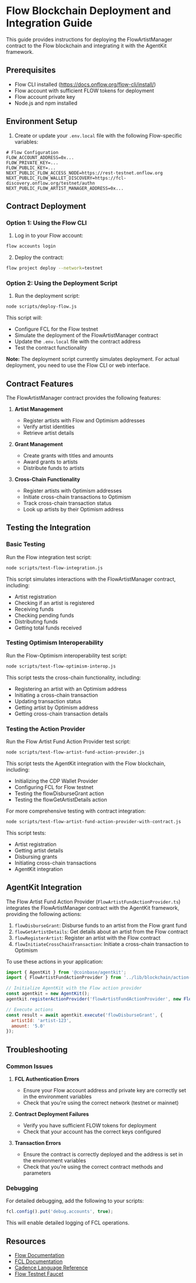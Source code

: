 # Flow Blockchain Deployment and Integration Guide

This guide provides instructions for deploying the FlowArtistManager contract to the Flow blockchain and integrating it with the AgentKit framework.

## Prerequisites

- Flow CLI installed (https://docs.onflow.org/flow-cli/install/)
- Flow account with sufficient FLOW tokens for deployment
- Flow account private key
- Node.js and npm installed

## Environment Setup

1. Create or update your `.env.local` file with the following Flow-specific variables:

```
# Flow Configuration
FLOW_ACCOUNT_ADDRESS=0x...
FLOW_PRIVATE_KEY=...
FLOW_PUBLIC_KEY=...
NEXT_PUBLIC_FLOW_ACCESS_NODE=https://rest-testnet.onflow.org
NEXT_PUBLIC_FLOW_WALLET_DISCOVERY=https://fcl-discovery.onflow.org/testnet/authn
NEXT_PUBLIC_FLOW_ARTIST_MANAGER_ADDRESS=0x...
```

## Contract Deployment

### Option 1: Using the Flow CLI

1. Log in to your Flow account:

```bash
flow accounts login
```

2. Deploy the contract:

```bash
flow project deploy --network=testnet
```

### Option 2: Using the Deployment Script

1. Run the deployment script:

```bash
node scripts/deploy-flow.js
```

This script will:
- Configure FCL for the Flow testnet
- Simulate the deployment of the FlowArtistManager contract
- Update the `.env.local` file with the contract address
- Test the contract functionality

**Note:** The deployment script currently simulates deployment. For actual deployment, you need to use the Flow CLI or web interface.

## Contract Features

The FlowArtistManager contract provides the following features:

1. **Artist Management**
   - Register artists with Flow and Optimism addresses
   - Verify artist identities
   - Retrieve artist details

2. **Grant Management**
   - Create grants with titles and amounts
   - Award grants to artists
   - Distribute funds to artists

3. **Cross-Chain Functionality**
   - Register artists with Optimism addresses
   - Initiate cross-chain transactions to Optimism
   - Track cross-chain transaction status
   - Look up artists by their Optimism address

## Testing the Integration

### Basic Testing

Run the Flow integration test script:

```bash
node scripts/test-flow-integration.js
```

This script simulates interactions with the FlowArtistManager contract, including:
- Artist registration
- Checking if an artist is registered
- Receiving funds
- Checking pending funds
- Distributing funds
- Getting total funds received

### Testing Optimism Interoperability

Run the Flow-Optimism interoperability test script:

```bash
node scripts/test-flow-optimism-interop.js
```

This script tests the cross-chain functionality, including:
- Registering an artist with an Optimism address
- Initiating a cross-chain transaction
- Updating transaction status
- Getting artist by Optimism address
- Getting cross-chain transaction details

### Testing the Action Provider

Run the Flow Artist Fund Action Provider test script:

```bash
node scripts/test-flow-artist-fund-action-provider.js
```

This script tests the AgentKit integration with the Flow blockchain, including:
- Initializing the CDP Wallet Provider
- Configuring FCL for Flow testnet
- Testing the flowDisburseGrant action
- Testing the flowGetArtistDetails action

For more comprehensive testing with contract integration:

```bash
node scripts/test-flow-artist-fund-action-provider-with-contract.js
```

This script tests:
- Artist registration
- Getting artist details
- Disbursing grants
- Initiating cross-chain transactions
- AgentKit integration

## AgentKit Integration

The Flow Artist Fund Action Provider (`FlowArtistFundActionProvider.ts`) integrates the FlowArtistManager contract with the AgentKit framework, providing the following actions:

1. `flowDisburseGrant`: Disburse funds to an artist from the Flow grant fund
2. `flowGetArtistDetails`: Get details about an artist from the Flow contract
3. `flowRegisterArtist`: Register an artist with the Flow contract
4. `flowInitiateCrossChainTransaction`: Initiate a cross-chain transaction to Optimism

To use these actions in your application:

```javascript
import { AgentKit } from '@coinbase/agentkit';
import { FlowArtistFundActionProvider } from '../lib/blockchain/action-providers';

// Initialize AgentKit with the Flow action provider
const agentkit = new AgentKit();
agentkit.registerActionProvider('flowArtistFundActionProvider', new FlowArtistFundActionProvider());

// Execute actions
const result = await agentkit.execute('flowDisburseGrant', {
  artistId: 'artist-123',
  amount: '5.0'
});
```

## Troubleshooting

### Common Issues

1. **FCL Authentication Errors**
   - Ensure your Flow account address and private key are correctly set in the environment variables
   - Check that you're using the correct network (testnet or mainnet)

2. **Contract Deployment Failures**
   - Verify you have sufficient FLOW tokens for deployment
   - Check that your account has the correct keys configured

3. **Transaction Errors**
   - Ensure the contract is correctly deployed and the address is set in the environment variables
   - Check that you're using the correct contract methods and parameters

### Debugging

For detailed debugging, add the following to your scripts:

```javascript
fcl.config().put('debug.accounts', true);
```

This will enable detailed logging of FCL operations.

## Resources

- [Flow Documentation](https://docs.onflow.org/)
- [FCL Documentation](https://docs.onflow.org/fcl/)
- [Cadence Language Reference](https://docs.onflow.org/cadence/language/)
- [Flow Testnet Faucet](https://testnet-faucet.onflow.org/) 